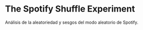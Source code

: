# The Spotify Shuffle Experiment
Análisis de la aleatoriedad y sesgos del modo aleatorio de Spotify.
